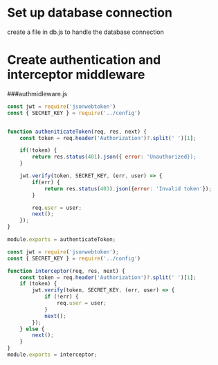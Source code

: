 # Set up database connection
create a file in db.js to handle the database connection
# Create authentication and interceptor middleware
###authmidleware.js
```js
const jwt = require('jsonwebtoken')
const { SECRET_KEY } = require('../config')


function autheniticateToken(req, res, next) {
    const token = req.header('Authorization')?.split(' ')[1];

    if(!token) {
        return res.status(401).json({ error: 'Unauthorized});
    }

    jwt.verify(token, SECRET_KEY, (err, user) => {
        if(err) {
            return res.status(403).json({error: 'Invalid token'});
        }

        req.user = user;
        next();
    });
}

module.exports = authenticateToken;
```
```js
const jwt = require('jsonwebtoken');
const { SECRET_KEY } = require('../config')

function interceptor(req, res, next) {
    const token = req.header('Authorization')?.split(' ')[1];
    if (token) {
        jwt.verify(token, SECRET_KEY, (err, user) => {
            if (!err) {
                req.user = user;
            }
            next();
        });
    } else {
        next();
    }
}
module.exports = interceptor;
```